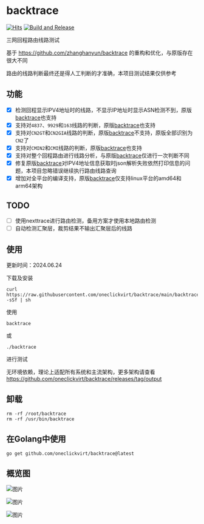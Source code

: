 # backtrace

[![Hits](https://hits.seeyoufarm.com/api/count/incr/badge.svg?url=https%3A%2F%2Fgithub.com%2Foneclickvirt%2Fbacktrace&count_bg=%2323E01C&title_bg=%23555555&icon=sonarcloud.svg&icon_color=%23E7E7E7&title=hits&edge_flat=false)](https://hits.seeyoufarm.com) [![Build and Release](https://github.com/oneclickvirt/backtrace/actions/workflows/main.yaml/badge.svg)](https://github.com/oneclickvirt/backtrace/actions/workflows/main.yaml)

三网回程路由线路测试

基于 https://github.com/zhanghanyun/backtrace 的重构和优化，与原版存在很大不同

路由的线路判断最终还是得人工判断的才准确，本项目测试结果仅供参考

## 功能

- [x] 检测回程显示IPV4地址时的线路，不显示IP地址时显示ASN检测不到，原版[backtrace](https://github.com/zhanghanyun/backtrace)也支持
- [x] 支持对```4837```、```9929```和```163```线路的判断，原版[backtrace](https://github.com/zhanghanyun/backtrace)也支持
- [x] 支持对```CN2GT```和```CN2GIA```线路的判断，原版[backtrace](https://github.com/zhanghanyun/backtrace)不支持，原版全部识别为```CN2```了
- [x] 支持对```CMIN2```和```CMI```线路的判断，原版[backtrace](https://github.com/zhanghanyun/backtrace)也支持
- [x] 支持对整个回程路由进行线路分析，与原版[backtrace](https://github.com/zhanghanyun/backtrace)仅进行一次判断不同
- [x] 修复原版[backtrace](https://github.com/zhanghanyun/backtrace)对IPV4地址信息获取时json解析失败依然打印信息的问题，本项目忽略错误继续执行路由线路查询
- [x] 增加对全平台的编译支持，原版[backtrace](https://github.com/zhanghanyun/backtrace)仅支持linux平台的amd64和arm64架构

## TODO

- [ ] 使用nexttrace进行路由检测，备用方案才使用本地路由检测
- [ ] 自动检测汇聚层，裁剪结果不输出汇聚层后的线路

## 使用

更新时间：2024.06.24

下载及安装

```shell
curl https://raw.githubusercontent.com/oneclickvirt/backtrace/main/backtrace_install.sh -sSf | sh
```

使用

```
backtrace
```

或

```
./backtrace
```

进行测试

无环境依赖，理论上适配所有系统和主流架构，更多架构请查看 https://github.com/oneclickvirt/backtrace/releases/tag/output


## 卸载

```
rm -rf /root/backtrace
rm -rf /usr/bin/backtrace
```

## 在Golang中使用

```
go get github.com/oneclickvirt/backtrace@latest
```

## 概览图

![图片](https://github.com/oneclickvirt/backtrace/assets/103393591/4688f99f-0f02-486f-8ffc-78d30f2c2f95)

![图片](https://github.com/oneclickvirt/backtrace/assets/103393591/2812a47d-4e6b-4091-9bb9-596af6c3c8bc)

![图片](https://github.com/oneclickvirt/backtrace/assets/103393591/2e5cc625-e0da-41ff-85ff-9d21c01114a3)

